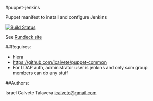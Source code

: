 #puppet-jenkins

Puppet manifest to install and configure Jenkins

[![Build Status](https://secure.travis-ci.org/icalvete/puppet-jenkins.png)](http://travis-ci.org/icalvete/puppet-jenkins)

See [Rundeck site](http://jenkins.org/)

##Requires:

* [hiera](http://docs.puppetlabs.com/hiera/1/index.html)
* https://github.com/icalvete/puppet-common 
* For LDAP auth, administrator user is jenkins and only scm group members can do any stuff

##Authors:

Israel Calvete Talavera <icalvete@gmail.com>
